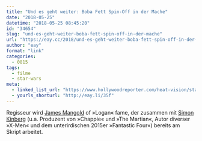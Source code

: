 ```yaml
---
title: "Und es geht weiter: Boba Fett Spin-Off in der Mache"
date: "2018-05-25"
datetime: "2018-05-25 08:45:20"
id: "34654"
slug: "und-es-geht-weiter-boba-fett-spin-off-in-der-mache"
url: "https://eay.cc/2018/und-es-geht-weiter-boba-fett-spin-off-in-der-mache/"
author: "eay"
format: "link"
categories:
  - 0815
tags:
  - filme
  - star-wars
meta:
  - linked_list_url: "https://www.hollywoodreporter.com/heat-vision/star-wars-boba-fett-movie-is-happening-james-mangold-direct-1113273"
  - yourls_shorturl: "http://eay.li/35f"
---
```


Regisseur wird [James Mangold](https://en.wikipedia.org/wiki/James_Mangold) of »Logan« fame, der zusammen mit [Simon Kinberg](https://en.wikipedia.org/wiki/Simon_Kinberg) (u.a. Produzent von »Chappie« und »The Martian«, Autor diverser »X-Men« und dem unterirdischen 2015er »Fantastic Four«) bereits am Skript arbeitet.
